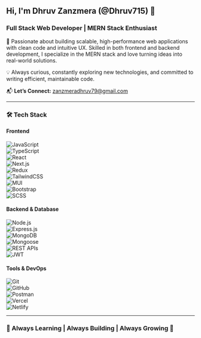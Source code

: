 ## Hi, I'm Dhruv Zanzmera (@Dhruv715) 👋  
### Full Stack Web Developer | MERN Stack Enthusiast  

🎯 Passionate about building scalable, high-performance web applications with clean code and intuitive UX. Skilled in both frontend and backend development, I specialize in the MERN stack and love turning ideas into real-world solutions.

💡 Always curious, constantly exploring new technologies, and committed to writing efficient, maintainable code.

📬 **Let’s Connect:** zanzmeradhruv79@gmail.com

---

### 🛠️ Tech Stack  

#### **Frontend**  
![JavaScript](https://img.shields.io/badge/-JavaScript-F7DF1E?logo=javascript&logoColor=black)  
![TypeScript](https://img.shields.io/badge/-TypeScript-3178C6?logo=typescript&logoColor=white)  
![React](https://img.shields.io/badge/-React-61DAFB?logo=react&logoColor=black)  
![Next.js](https://img.shields.io/badge/-Next.js-000000?logo=next.js&logoColor=white)  
![Redux](https://img.shields.io/badge/-Redux-764ABC?logo=redux&logoColor=white)  
![TailwindCSS](https://img.shields.io/badge/-TailwindCSS-38B2AC?logo=tailwind-css&logoColor=white)  
![MUI](https://img.shields.io/badge/-MUI-007FFF?logo=mui&logoColor=white)  
![Bootstrap](https://img.shields.io/badge/-Bootstrap-563D7C?logo=bootstrap&logoColor=white)  
![SCSS](https://img.shields.io/badge/-SCSS-CC6699?logo=sass&logoColor=white)  

#### **Backend & Database**  
![Node.js](https://img.shields.io/badge/-Node.js-339933?logo=node.js&logoColor=white)  
![Express.js](https://img.shields.io/badge/-Express.js-000000?logo=express&logoColor=white)  
![MongoDB](https://img.shields.io/badge/-MongoDB-47A248?logo=mongodb&logoColor=white)  
![Mongoose](https://img.shields.io/badge/-Mongoose-880000?logo=mongodb&logoColor=white)  
![REST APIs](https://img.shields.io/badge/-REST%20APIs-0052CC?logo=api&logoColor=white)  
![JWT](https://img.shields.io/badge/-JWT-000000?logo=jsonwebtokens&logoColor=white)  

#### **Tools & DevOps**  
![Git](https://img.shields.io/badge/-Git-F05032?logo=git&logoColor=white)  
![GitHub](https://img.shields.io/badge/-GitHub-181717?logo=github&logoColor=white)  
![Postman](https://img.shields.io/badge/-Postman-FF6C37?logo=postman&logoColor=white)  
![Vercel](https://img.shields.io/badge/-Vercel-000000?logo=vercel&logoColor=white)  
![Netlify](https://img.shields.io/badge/-Netlify-00C7B7?logo=netlify&logoColor=white)  

---

### 🌱 Always Learning | Always Building | Always Growing 🚀

